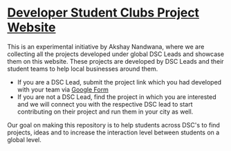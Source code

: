 # [Developer Student Clubs Project Website](https://developerstudentclub-udaipur.github.io/labs.dsc/)

This is an experimental initiative by Akshay Nandwana, where we are collecting all the projects developed under global DSC Leads and showcase them on this website. These projects are developed by DSC Leads and their student teams to help local businesses around them.
- If you are a DSC Lead, submit the project link which you had developed with your team via [Google Form](https://goo.gl/D8e3Ex)
- If you are not a DSC Lead, find the project in which you are interested and we will connect you with the respective DSC lead to start contributing on their project and run them in your city as well. 

Our goal on making this repository is to help students across DSC's to find projects, ideas and to increase the interaction level between students on a global level.

